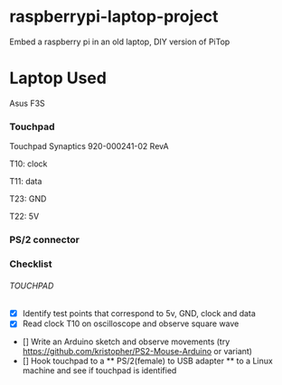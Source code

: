 # raspberrypi-laptop-project
Embed a raspberry pi in an old laptop, DIY version of PiTop

# Laptop Used
Asus F3S

### Touchpad

Touchpad Synaptics 920-000241-02 RevA

T10: clock

T11: data

T23: GND

T22: 5V



### PS/2 connector


### Checklist

###### TOUCHPAD

- [x] Identify test points that correspond to 5v, GND, clock and data
- [x] Read clock T10 on oscilloscope and observe square wave
- [] Write an Arduino sketch and observe movements (try https://github.com/kristopher/PS2-Mouse-Arduino or variant)
- [] Hook touchpad to a ** PS/2(female) to USB adapter ** to a Linux machine and see if touchpad is identified

